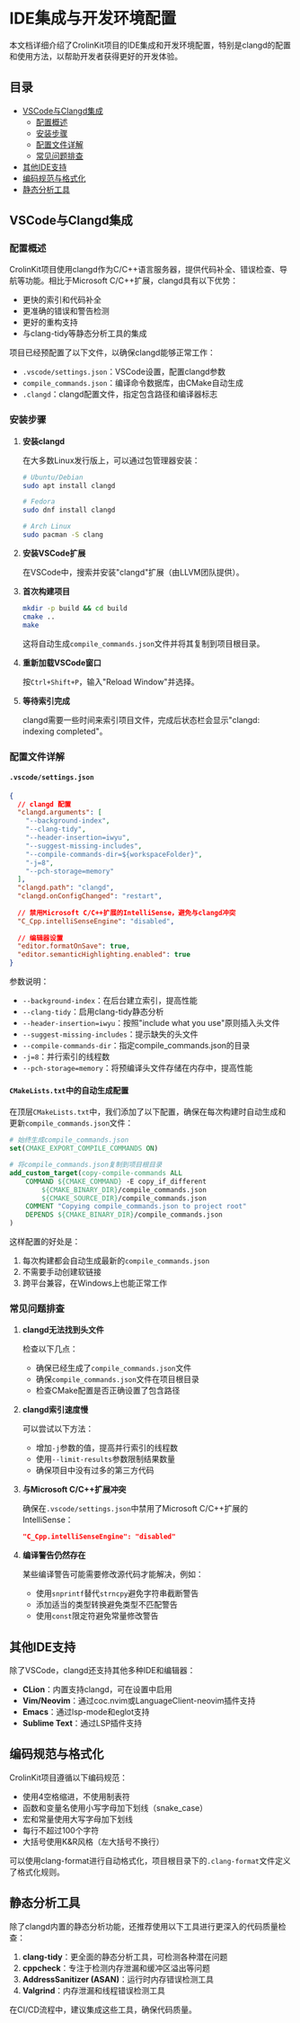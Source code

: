 # IDE集成与开发环境配置

本文档详细介绍了CrolinKit项目的IDE集成和开发环境配置，特别是clangd的配置和使用方法，以帮助开发者获得更好的开发体验。

## 目录

- [VSCode与Clangd集成](#vscode与clangd集成)
  - [配置概述](#配置概述)
  - [安装步骤](#安装步骤)
  - [配置文件详解](#配置文件详解)
  - [常见问题排查](#常见问题排查)
- [其他IDE支持](#其他ide支持)
- [编码规范与格式化](#编码规范与格式化)
- [静态分析工具](#静态分析工具)

## VSCode与Clangd集成

### 配置概述

CrolinKit项目使用clangd作为C/C++语言服务器，提供代码补全、错误检查、导航等功能。相比于Microsoft C/C++扩展，clangd具有以下优势：

- 更快的索引和代码补全
- 更准确的错误和警告检测
- 更好的重构支持
- 与clang-tidy等静态分析工具的集成

项目已经预配置了以下文件，以确保clangd能够正常工作：

- `.vscode/settings.json`：VSCode设置，配置clangd参数
- `compile_commands.json`：编译命令数据库，由CMake自动生成
- `.clangd`：clangd配置文件，指定包含路径和编译器标志

### 安装步骤

1. **安装clangd**

   在大多数Linux发行版上，可以通过包管理器安装：

   ```bash
   # Ubuntu/Debian
   sudo apt install clangd

   # Fedora
   sudo dnf install clangd

   # Arch Linux
   sudo pacman -S clang
   ```

2. **安装VSCode扩展**

   在VSCode中，搜索并安装"clangd"扩展（由LLVM团队提供）。

3. **首次构建项目**

   ```bash
   mkdir -p build && cd build
   cmake ..
   make
   ```

   这将自动生成`compile_commands.json`文件并将其复制到项目根目录。

4. **重新加载VSCode窗口**

   按`Ctrl+Shift+P`，输入"Reload Window"并选择。

5. **等待索引完成**

   clangd需要一些时间来索引项目文件，完成后状态栏会显示"clangd: indexing completed"。

### 配置文件详解

#### `.vscode/settings.json`

```json
{
  // clangd 配置
  "clangd.arguments": [
    "--background-index",
    "--clang-tidy",
    "--header-insertion=iwyu",
    "--suggest-missing-includes",
    "--compile-commands-dir=${workspaceFolder}",
    "-j=8",
    "--pch-storage=memory"
  ],
  "clangd.path": "clangd",
  "clangd.onConfigChanged": "restart",
  
  // 禁用Microsoft C/C++扩展的IntelliSense，避免与clangd冲突
  "C_Cpp.intelliSenseEngine": "disabled",
  
  // 编辑器设置
  "editor.formatOnSave": true,
  "editor.semanticHighlighting.enabled": true
}
```

参数说明：
- `--background-index`：在后台建立索引，提高性能
- `--clang-tidy`：启用clang-tidy静态分析
- `--header-insertion=iwyu`：按照"include what you use"原则插入头文件
- `--suggest-missing-includes`：提示缺失的头文件
- `--compile-commands-dir`：指定compile_commands.json的目录
- `-j=8`：并行索引的线程数
- `--pch-storage=memory`：将预编译头文件存储在内存中，提高性能

#### `CMakeLists.txt`中的自动生成配置

在顶层`CMakeLists.txt`中，我们添加了以下配置，确保在每次构建时自动生成和更新`compile_commands.json`文件：

```cmake
# 始终生成compile_commands.json
set(CMAKE_EXPORT_COMPILE_COMMANDS ON)

# 将compile_commands.json复制到项目根目录
add_custom_target(copy-compile-commands ALL
    COMMAND ${CMAKE_COMMAND} -E copy_if_different
        ${CMAKE_BINARY_DIR}/compile_commands.json
        ${CMAKE_SOURCE_DIR}/compile_commands.json
    COMMENT "Copying compile_commands.json to project root"
    DEPENDS ${CMAKE_BINARY_DIR}/compile_commands.json
)
```

这样配置的好处是：
1. 每次构建都会自动生成最新的`compile_commands.json`
2. 不需要手动创建软链接
3. 跨平台兼容，在Windows上也能正常工作

### 常见问题排查

1. **clangd无法找到头文件**

   检查以下几点：
   - 确保已经生成了`compile_commands.json`文件
   - 确保`compile_commands.json`文件在项目根目录
   - 检查CMake配置是否正确设置了包含路径

2. **clangd索引速度慢**

   可以尝试以下方法：
   - 增加`-j`参数的值，提高并行索引的线程数
   - 使用`--limit-results`参数限制结果数量
   - 确保项目中没有过多的第三方代码

3. **与Microsoft C/C++扩展冲突**

   确保在`.vscode/settings.json`中禁用了Microsoft C/C++扩展的IntelliSense：
   ```json
   "C_Cpp.intelliSenseEngine": "disabled"
   ```

4. **编译警告仍然存在**

   某些编译警告可能需要修改源代码才能解决，例如：
   - 使用`snprintf`替代`strncpy`避免字符串截断警告
   - 添加适当的类型转换避免类型不匹配警告
   - 使用`const`限定符避免常量修改警告

## 其他IDE支持

除了VSCode，clangd还支持其他多种IDE和编辑器：

- **CLion**：内置支持clangd，可在设置中启用
- **Vim/Neovim**：通过coc.nvim或LanguageClient-neovim插件支持
- **Emacs**：通过lsp-mode和eglot支持
- **Sublime Text**：通过LSP插件支持

## 编码规范与格式化

CrolinKit项目遵循以下编码规范：

- 使用4空格缩进，不使用制表符
- 函数和变量名使用小写字母加下划线（snake_case）
- 宏和常量使用大写字母加下划线
- 每行不超过100个字符
- 大括号使用K&R风格（左大括号不换行）

可以使用clang-format进行自动格式化，项目根目录下的`.clang-format`文件定义了格式化规则。

## 静态分析工具

除了clangd内置的静态分析功能，还推荐使用以下工具进行更深入的代码质量检查：

1. **clang-tidy**：更全面的静态分析工具，可检测各种潜在问题
2. **cppcheck**：专注于检测内存泄漏和缓冲区溢出等问题
3. **AddressSanitizer (ASAN)**：运行时内存错误检测工具
4. **Valgrind**：内存泄漏和线程错误检测工具

在CI/CD流程中，建议集成这些工具，确保代码质量。
